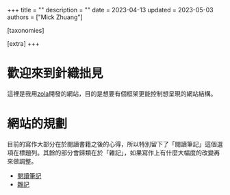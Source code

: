 +++
title = ""
description = ""
date = 2023-04-13
updated = 2023-05-03
authors = ["Mick Zhuang"]

[taxonomies]

[extra]
+++

# 歡迎來到針織拙見

這裡是我用[zola](https://www.getzola.org/documentation/getting-started/overview/)開發的網站，目的是想要有個框架更能控制想呈現的網站結構。

# 網站的規劃

目前的寫作大部分在於閱讀書籍之後的心得，所以特別留下了「閱讀筆記」這個選項在標題列。其餘的部分會歸類在於「雜記」，如果寫作上有什麼大幅度的改變再來做調整。
* [閱讀筆記](reading-notes/)
* [雜記](blog/)
